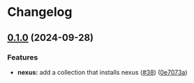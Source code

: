 # Changelog

## [0.1.0](https://github.com/mateusz-uminski/ansible-collections/compare/nexus-v0.0.1...nexus-v0.1.0) (2024-09-28)


### Features

* **nexus:** add a collection that installs nexus ([#38](https://github.com/mateusz-uminski/ansible-collections/issues/38)) ([0e7073a](https://github.com/mateusz-uminski/ansible-collections/commit/0e7073ae1dccbcaa863ba1ce7de5f19bcc5e9407))
